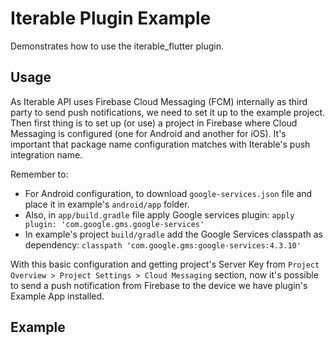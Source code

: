 # Iterable Plugin Example

Demonstrates how to use the iterable_flutter plugin.

## Usage
As Iterable API uses Firebase Cloud Messaging (FCM) internally as third party to send push notifications, we need to set it up to the example project.
Then first thing is to set up (or use) a project in Firebase where Cloud Messaging is configured (one for Android and another for iOS). It's important
that package name configuration matches with Iterable's push integration name.

Remember to:
 * For Android configuration, to download `google-services.json` file and place it in example's `android/app` folder.
 * Also, in `app/build.gradle` file apply Google services plugin:
    `apply plugin: 'com.google.gms.google-services'`
 * In example's project `build/gradle` add the Google Services classpath as dependency:
    `classpath 'com.google.gms:google-services:4.3.10'`
 
With this basic configuration and getting project's Server Key from `Project Overview > Project Settings > Cloud Messaging` section, now it's
possible to send a push notification from Firebase to the device we have plugin's Example App installed.

## Example
```dart

```     
  
